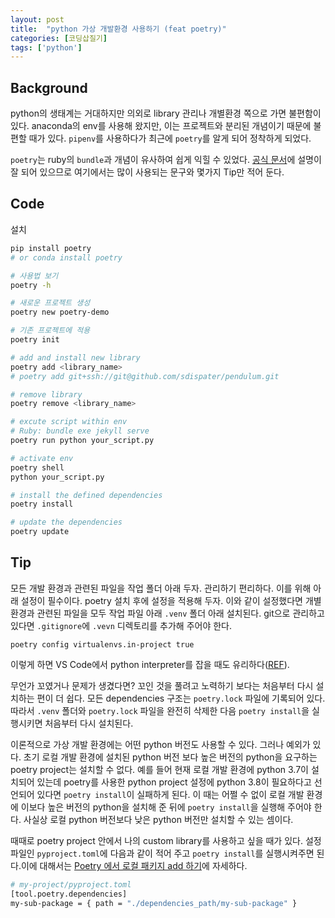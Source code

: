```yaml
---
layout: post
title:  "python 가상 개발환경 사용하기 (feat poetry)"
categories: [코딩삽질기]
tags: ['python']
---
```


## Background

python의 생태계는 거대하지만 의외로 library 관리나 개별환경 쪽으로 가면 불편함이 있다. anaconda의 env를 사용해 왔지만, 이는 프로젝트와 분리된 개념이기 때문에 불편할 때가 있다. `pipenv`를 사용하다가 최근에 `poetry`를 알게 되어 정착하게 되었다. 

`poetry`는 ruby의 `bundle`과 개념이 유사하여 쉽게 익힐 수 있었다. [공식 문서](https://python-poetry.org/)에 설명이 잘 되어 있으므로 여기에서는 많이 사용되는 문구와 몇가지 Tip만 적어 둔다. 

## Code 

설치

```bash
pip install poetry  
# or conda install poetry
```

```bash
# 사용법 보기
poetry -h
```

```bash
# 새로운 프로젝트 생성
poetry new poetry-demo

# 기존 프로젝트에 적용
poetry init
```

```bash
# add and install new library
poetry add <library_name>
# poetry add git+ssh://git@github.com/sdispater/pendulum.git

# remove library
poetry remove <library_name>
```


```bash
# excute script within env
# Ruby: bundle exe jekyll serve
poetry run python your_script.py

# activate env
poetry shell
python your_script.py
```

```bash
# install the defined dependencies
poetry install

# update the dependencies
poetry update
```

## Tip 

모든 개발 환경과 관련된 파일을 작업 폴더 아래 두자. 관리하기 편리하다. 이를 위해 아래 설정이 필수이다. poetry 설치 후에 설정을 적용해 두자. 이와 같이 설정했다면 개별 환경과 관련된 파일을 모두 작업 파일 아래 `.venv` 폴더 아래 설치된다. git으로 관리하고 있다면 `.gitignore`에 `.vevn` 디렉토리를 추가해 주어야 한다. 

```
poetry config virtualenvs.in-project true
```

이렇게 하면 VS Code에서 python interpreter를 잡을 때도 유리하다([REF](https://amazingguni.medium.com/python-poetry%EB%A5%BC-%EC%82%AC%EC%9A%A9%ED%95%98%EB%8A%94-%ED%94%84%EB%A1%9C%EC%A0%9D%ED%8A%B8%EB%A5%BC-vscode%EC%97%90%EC%84%9C-%EA%B0%9C%EB%B0%9C%ED%95%A0-%EB%95%8C-interpreter%EB%A5%BC-%EC%9E%A1%EB%8A%94-%EB%B0%A9%EB%B2%95-e1806f093e6d)). 

무언가 꼬였거나 문제가 생겼다면? 꼬인 것을 풀려고 노력하기 보다는 처음부터 다시 설치하는 편이 더 쉽다. 모든 dependencies 구조는 `poetry.lock` 파일에 기록되어 있다. 따라서 `.venv` 폴더와 `poetry.lock` 파일을 완전히 삭제한 다음 `poetry install`을 실행시키면 처음부터 다시 설치된다. 

이론적으로 가상 개발 환경에는 어떤 python 버전도 사용할 수 있다. 그러나 예외가 있다. 초기 로컬 개발 환경에 설치된 python 버전 보다 높은 버전의 python을 요구하는 poetry project는 설치할 수 없다. 예를 들어 현재 로컬 개발 환경에 python 3.7이 설치되어 있는데 poetry를 사용한 python project 설정에 python 3.8이 필요하다고 선언되어 있다면 `poetry install`이 실패하게 된다. 이 때는 어쩔 수 없이 로컬 개발 환경에 이보다 높은 버전의 python을 설치해 준 뒤에 `poetry install`을 실행해 주어야 한다. 사실상 로컬 python 버전보다 낮은 python 버전만 설치할 수 있는 셈이다. 

때때로 poetry project 안에서 나의 custom library를 사용하고 싶을 때가 있다. 설정파일인 `pyproject.toml`에 다음과 같이 적어 주고 `poetry install`를 실행시켜주면 된다.이에 대해서는 [Poetry 에서 로컬 패키지 add 하기](https://dailyheumsi.tistory.com/251)에 자세하다. 

```bash
# my-project/pyproject.toml
[tool.poetry.dependencies]
my-sub-package = { path = "./dependencies_path/my-sub-package" }
```

